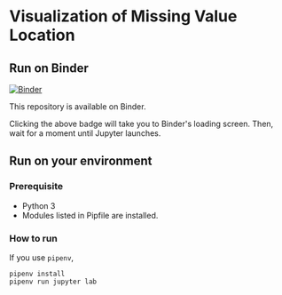 # Visualization of Missing Value Location

## Run on Binder

[![Binder](https://mybinder.org/badge.svg)](https://mybinder.org/v2/gh/TomoyukiAota/visualization_of_missing_value_location/master)

This repository is available on Binder.

Clicking the above badge will take you to Binder's loading screen. Then, wait for a moment until Jupyter launches.

## Run on your environment

### Prerequisite

  - Python 3
  - Modules listed in Pipfile are installed.

### How to run

If you use `pipenv`,

```
pipenv install
pipenv run jupyter lab
```
